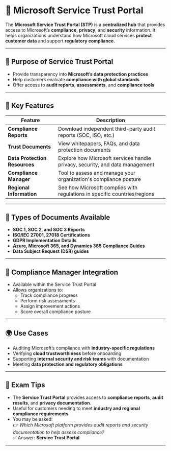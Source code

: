 # 🔎 Microsoft Service Trust Portal

The **Microsoft Service Trust Portal (STP)** is a **centralized hub** that provides access to Microsoft’s **compliance**, **privacy**, and **security** information. It helps organizations understand how Microsoft cloud services **protect customer data** and support **regulatory compliance**.

---

## 🎯 Purpose of Service Trust Portal

- Provide transparency into **Microsoft’s data protection practices**
- Help customers evaluate **compliance with global standards**
- Offer access to **audit reports**, **assessments**, and **compliance tools**

---

## 🧱 Key Features

| Feature                        | Description |
|-------------------------------|-------------|
| **Compliance Reports**         | Download independent third-party audit reports (SOC, ISO, etc.) |
| **Trust Documents**            | View whitepapers, FAQs, and data protection documents |
| **Data Protection Resources**  | Explore how Microsoft services handle privacy, security, and data management |
| **Compliance Manager**         | Tool to assess and manage your organization's compliance posture |
| **Regional Information**       | See how Microsoft complies with regulations in specific countries/regions |

---

## 📜 Types of Documents Available

- **SOC 1, SOC 2, and SOC 3 Reports**
- **ISO/IEC 27001, 27018 Certifications**
- **GDPR Implementation Details**
- **Azure, Microsoft 365, and Dynamics 365 Compliance Guides**
- **Data Subject Request (DSR) guides**

---

## 🔐 Compliance Manager Integration

- Available within the Service Trust Portal
- Allows organizations to:
  - Track compliance progress
  - Perform risk assessments
  - Assign improvement actions
  - Score overall compliance posture

---

## 🌍 Use Cases

- Auditing Microsoft’s compliance with **industry-specific regulations**
- Verifying **cloud trustworthiness** before onboarding
- Supporting **internal security and risk teams** with documentation
- Meeting **data protection and regulatory obligations**

---

## 📝 Exam Tips

- The **Service Trust Portal** provides access to **compliance reports**, **audit results**, and **privacy documentation**.
- Useful for customers needing to meet **industry and regional compliance requirements**.
- You may be asked:  
  👉 *Which Microsoft platform provides audit reports and security documentation to help assess compliance?*  
  ✅ Answer: **Service Trust Portal**

---